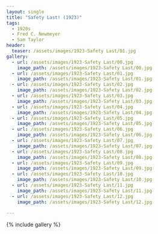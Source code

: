 ```yaml
---
layout: single
title: "Safety Last! (1923)"
tags:
  - 1920s 
  - Fred C. Newmeyer
  - Sam Taylor
header:
  teaser: /assets/images/1923-Safety Last/01.jpg
gallery:
  - url: /assets/images/1923-Safety Last/00.jpg
    image_path: /assets/images/1923-Safety Last/00.jpg  
  - url: /assets/images/1923-Safety Last/01.jpg
    image_path: /assets/images/1923-Safety Last/01.jpg
  - url: /assets/images/1923-Safety Last/02.jpg
    image_path: /assets/images/1923-Safety Last/02.jpg
  - url: /assets/images/1923-Safety Last/03.jpg
    image_path: /assets/images/1923-Safety Last/03.jpg
  - url: /assets/images/1923-Safety Last/04.jpg
    image_path: /assets/images/1923-Safety Last/04.jpg
  - url: /assets/images/1923-Safety Last/05.jpg
    image_path: /assets/images/1923-Safety Last/05.jpg
  - url: /assets/images/1923-Safety Last/06.jpg
    image_path: /assets/images/1923-Safety Last/06.jpg
  - url: /assets/images/1923-Safety Last/07.jpg
    image_path: /assets/images/1923-Safety Last/07.jpg
  - url: /assets/images/1923-Safety Last/08.jpg
    image_path: /assets/images/1923-Safety Last/08.jpg
  - url: /assets/images/1923-Safety Last/09.jpg
    image_path: /assets/images/1923-Safety Last/09.jpg
  - url: /assets/images/1923-Safety Last/10.jpg
    image_path: /assets/images/1923-Safety Last/10.jpg
  - url: /assets/images/1923-Safety Last/11.jpg
    image_path: /assets/images/1923-Safety Last/11.jpg
  - url: /assets/images/1923-Safety Last/12.jpg
    image_path: /assets/images/1923-Safety Last/12.jpg
  
---
```

{% include gallery %}
